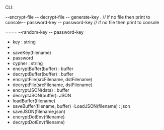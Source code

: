 CLI:

--encrypt-file <infile> <outFile>
-- decrypt-file <inFile> <outFile>
-- generate-key <outFile>. // if no file then print to console-- password-key
-- password-key <password> <outFile> // if no file then print to console

====
--random-key
-- password-key

- key : string
-
- saveKey(filename)
- password
- cypher : string
- encryptBuffer(buffer) : buffer
- decryptBuffer(buffer) : buffer
- encryptFile(srcFilename, dstFilename)
- decryptFile(srcFilename, dstFilename)
- encryptJSON(data) : buffer
- decryptJSON(buffer): JSON
- loadBuffer(filename)
- saveBuffer(filename, buffer)
  -LoadJSON(filename) : json
- saveJSON(filename,json)
- encryptDotEnv(filename)
- decryptDotEnv(filename)
